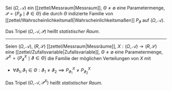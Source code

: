 Sei $(\Omega, \mathcal{A})$ ein [[zettel/Messraum|Messraum]], $\Theta \ne \emptyset$ eine Parametermenge, $\mathcal{P} = \{ P_\vartheta \mid \vartheta \in \Theta \}$ die durch $\Theta$ indizierte Familie von [[zettel/Wahrscheinlichkeitsmaß|Wahrscheinlichkeitsmaßen]] $P_\vartheta$ auf $(\Omega, \mathcal{A})$.

Das Tripel $(\Omega, \mathcal{A}, \mathcal{P})$ heißt *statistischer Raum*.

---

Seien $(\Omega, \mathcal{A})$, $(R, \mathscr{S})$ [[zettel/Messraum|Messräume]], $X : (\Omega, \mathcal{A}) \to (R, \mathscr{S})$ eine [[zettel/Zufallsvariable|Zufallsvariable]], $\Theta \ne \emptyset$ eine Parametermenge, $\mathcal{P}^X = \{ P_\vartheta^X \mid \vartheta \in \Theta \}$ die Familie der möglichen Verteilungen von $X$ mit
- $\forall \vartheta_1, \vartheta_1 \in \Theta : \vartheta_1 \ne \vartheta_2 \implies P_{\vartheta_1}^X \ne P_{\vartheta_2}^X$

Das Tripel $(\Omega, \mathcal{A}, \mathcal{P}^X)$ heißt *statistischer Raum*.